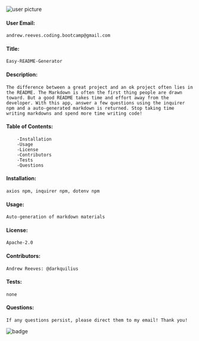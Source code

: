 ![user picture](https://avatars1.githubusercontent.com/u/57682169?v=4)

#### User Email: 
    andrew.reeves.coding.bootcamp@gmail.com

#### Title: 
    Easy-README-Generator
#### Description:
    The difference between a great project and an ok project often lies in the README. The Markdown is often the first thing people are drawn toward. But a good README takes time and effort away from the developer. With this app, answer a few questions using the inquirer npm and a auto-generated markdown is returned. Stop taking time writing markdowns and spend more time writing code!
#### Table of Contents:
        -Installation
        -Usage
        -License
        -Contributors
        -Tests
        -Questions


#### Installation:
    axios npm, inquirer npm, dotenv npm
#### Usage:
    Auto-generation of markdown materials
#### License:
    Apache-2.0
#### Contributors:
    Andrew Reeves: @darkquilius
#### Tests:
    none
#### Questions:
    If any questions persist, please direct them to my email! Thank you!

![badge](https://img.shields.io/github/languages/top/nielsenjared/badmath)